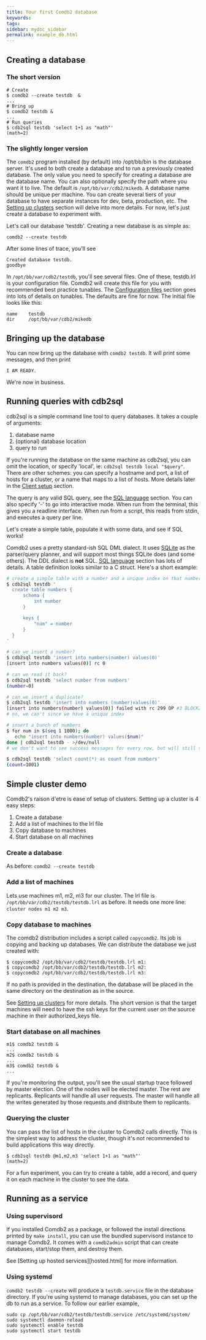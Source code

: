 ```yaml
---
title: Your first Comdb2 database
keywords:
tags:
sidebar: mydoc_sidebar
permalink: example_db.html
---
```


## Creating a database

### The short version

```
# Create
$ comdb2 --create testdb  &
...
# Bring up
$ comdb2 testdb &
...
# Run queries
$ cdb2sql testdb 'select 1+1 as "math"'
(math=2)
```

### The slightly longer version

The ```comdb2``` program installed (by default) into /opt/bb/bin is the database server.  It's used to both create a database and to run a previously created database.  The only value you need to specify for creating a database are the database name.  You can also optionally specify the path where you want it to live.  The default is `/opt/bb/var/cdb2/mikedb`.  A database name should be unique per machine.  You can create several tiers of your database to have separate instances for dev, beta, production, etc. The [Setting up clusters](cluster.html) section will delve into more details. For now, let's just create a database to experiment with.

Let's call our database 'testdb'. Creating a new database is as simple as:

```
comdb2 --create testdb
```

After some lines of trace, you'll see

```
Created database testdb.
goodbye
```
In ```/opt/bb/var/cdb2/testdb```, you'll see several files.  One of these, testdb.lrl is your configuration file.  Comdb2 will create this file for you with recommended
best practice tunables.  The [Configuration files](config_files.html) section goes into lots of details on tunables.  The defaults are fine for now.  The initial file
looks like this:

```
name    testdb
dir     /opt/bb/var/cdb2/mikedb
```

## Bringing up the database

You can now bring up the database with ```comdb2 testdb```.  It will print some messages, and then print

```
I AM READY.
```

We're now in business.

## Running queries with cdb2sql

cdb2sql is a simple command line tool to query databases.  It takes a couple of arguments: 

1. database name
2. (optional) database location
3. query to run

If you're running the database on the same machine as cdb2sql, you can omit the location, or specify 'local', ie: `cdb2sql testdb local "$query"`.  There are other schemes: you can specify
a hostname and port, a list of hosts for a cluster, or a name that maps to a list of hosts.  More details later in the [Client setup](clients.html) section.

The query is any valid SQL
query, see the [SQL language](sql.html) section.  You can also specify '-' to go into interactive mode.  When run from the terminal, this gives you
a readline interface.  When run from a script, this reads from stdin, and executes a query per line.

Let's create a simple table, populate it with some data, and see if SQL works!

Comdb2 uses a pretty standard-ish SQL DML dialect.  It uses [SQLite](http://sqlite.org) as the parser/query planner, and will support most things SQLite does (and some others).  The DDL dialect is **not** SQL.  [SQL language](sql.html) section has lots of details.  A table definition looks similar to a C struct.  Here's a short example:

```sh
# create a simple table with a number and a unique index on that number
$ cdb2sql testdb '
  create table numbers {
      schema {
          int number
      }

      keys {
          "num" = number
      }
  }
'

# can we insert a number?
$ cdb2sql testdb 'insert into numbers(number) values(0)'
[insert into numbers values(0)] rc 0

# can we read it back?
$ cdb2sql testdb 'select number from numbers'
(number=0)

# can we insert a duplicate?
$ cdb2sql testdb 'insert into numbers (number)values(0)'
[insert into numbers(number) values(0)] failed with rc 299 OP #3 BLOCK2_SEQV2(824): add key constraint duplicate key 'NUM' on table 'numbers' index 0
# no, we can't since we have a unique index

# insert a bunch of numbers
$ for num in $(seq 1 1000); do
   echo "insert into numbers(number) values($num)"
done | cdb2sql testdb - >/dev/null
# we don't want to see success messages for every row, but will still see errors

$ cdb2sql testdb 'select count(*) as count from numbers'
(count=1001)
```

## Simple cluster demo

Comdb2's raison d'etre is ease of setup of clusters.  Setting up a cluster is 4 easy steps:

1. Create a database
1. Add a list of machines to the lrl file
1. Copy database to machines
1. Start database on all machines

### Create a database

As before:  ```comdb2 --create testdb```

### Add a list of machines

Lets use machines m1, m2, m3 for our cluster.  The lrl file is ```/opt/bb/var/cdb2/testdb/testdb.lrl``` as before.  It needs one more line:
```cluster nodes m1 m2 m3```.

### Copy database to machines

The comdb2 distribution includes a script called ```copycomdb2```.  Its job is copying and backing up databases.  We can distribute the database
we just created with:

```
$ copycomdb2 /opt/bb/var/cdb2/testdb/testdb.lrl m1:
$ copycomdb2 /opt/bb/var/cdb2/testdb/testdb.lrl m2:
$ copycomdb2 /opt/bb/var/cdb2/testdb/testdb.lrl m3:
```

If no path is provided in the destination, the database will be placed in the same directory on the destination as in the source.

See [Setting up clusters](cluster.html) for more details.  The short version is that the target machines will need to have the ssh keys for the current user on the source machine in their authorized_keys file.

### Start database on all machines

```
m1$ comdb2 testdb &
...
m2$ comdb2 testdb &
...
m3$ comdb2 testdb &
...
```

If you're monitoring the output, you'll see the usual startup trace followed by master election.  One of the nodes will be elected master.  The rest are replicants.  Replicants will handle all user requests.  The master will handle all the writes generated by those requests and distribute them to replicants.

### Querying the cluster

You can pass the list of hosts in the cluster to Comdb2 calls directly.  This is the simplest way to address the cluster, though it's not recommended to build applications this way directly.

```
$ cdb2sql testdb @m1,m2,m3 'select 1+1 as "math"'
(math=2)
```

For a fun experiment, you can try to create a table, add a record, and query it on each machine in the cluster to see the data.

## Running as a service

### Using supervisord

If you installed Comdb2 as a package, or followed the install directions printed by `make install`, you can use the bundled supervisord instance to manage Comdb2.
It comes with a `comdb2admin` script that can create databases, start/stop them, and destroy them.

See [Setting up hosted services][hosted.html] for more information.

### Using systemd

`comdb2 testdb --create` will produce a `testdb.service` file in the database directory.  If you're using systemd to manage databases, you can set up the db to run as a service.  To follow our earlier example,

```
sudo cp /opt/bb/var/cdb2/testdb/testdb.service /etc/systemd/system/
sudo systemctl daemon-reload
sudo systemctl enable testdb
sudo systemctl start testdb
```
